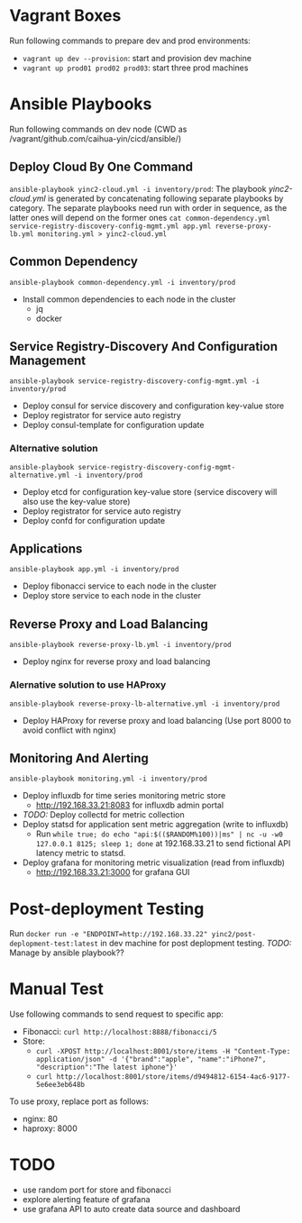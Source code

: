 # Vagrant Boxes
Run following commands to prepare dev and prod environments:
- `vagrant up dev --provision`: start and provision dev machine
- `vagrant up prod01 prod02 prod03`: start three prod machines

# Ansible Playbooks
Run following commands on dev node (CWD as /vagrant/github.com/caihua-yin/cicd/ansible/)

## Deploy Cloud By One Command
`ansible-playbook yinc2-cloud.yml -i inventory/prod`: The playbook *yinc2-cloud.yml* is generated by concatenating following separate playbooks by category. The separate playbooks need run with order in sequence, as the latter ones will depend on the former ones 
`cat common-dependency.yml service-registry-discovery-config-mgmt.yml app.yml reverse-proxy-lb.yml monitoring.yml > yinc2-cloud.yml`

## Common Dependency
`ansible-playbook common-dependency.yml -i inventory/prod`
- Install common dependencies to each node in the cluster
    - jq
    - docker

## Service Registry-Discovery And Configuration Management
`ansible-playbook service-registry-discovery-config-mgmt.yml -i inventory/prod`
- Deploy consul for service discovery and configuration key-value store
- Deploy registrator for service auto registry
- Deploy consul-template for configuration update
### Alternative solution
`ansible-playbook service-registry-discovery-config-mgmt-alternative.yml -i inventory/prod`
- Deploy etcd for configuration key-value store (service discovery will also use the key-value store)
- Deploy registrator for service auto registry
- Deploy confd for configuration update

## Applications
`ansible-playbook app.yml -i inventory/prod`
- Deploy fibonacci service to each node in the cluster
- Deploy store service to each node in the cluster

## Reverse Proxy and Load Balancing
`ansible-playbook reverse-proxy-lb.yml -i inventory/prod`
- Deploy nginx for reverse proxy and load balancing
### Alernative solution to use HAProxy
`ansible-playbook reverse-proxy-lb-alternative.yml -i inventory/prod`
- Deploy HAProxy for reverse proxy and load balancing (Use port 8000 to avoid conflict with nginx)

## Monitoring And Alerting
`ansible-playbook monitoring.yml -i inventory/prod`
- Deploy influxdb for time series monitoring metric store
    - http://192.168.33.21:8083 for influxdb admin portal
- *TODO:* Deploy collectd for metric collection
- Deploy statsd for application sent metric aggregation (write to influxdb)
    - Run `while true; do echo "api:$(($RANDOM%100))|ms" | nc -u -w0 127.0.0.1 8125; sleep 1; done` at 192.168.33.21 to send fictional API latency metric to statsd.
- Deploy grafana for monitoring metric visualization (read from influxdb)
    - http://192.168.33.21:3000 for grafana GUI

# Post-deployment Testing
Run `docker run -e "ENDPOINT=http://192.168.33.22" yinc2/post-deplopment-test:latest` in dev machine for post deplopment testing.
*TODO:* Manage by ansible playbook??

# Manual Test
Use following commands to send request to specific app:
- Fibonacci: `curl http://localhost:8888/fibonacci/5`
- Store:
    - `curl -XPOST http://localhost:8001/store/items -H "Content-Type: application/json" -d '{"brand":"apple", "name":"iPhone7", "description":"The latest iphone"}'`
    - `curl http://localhost:8001/store/items/d9494812-6154-4ac6-9177-5e6ee3eb648b`

To use proxy, replace port as follows:
- nginx: 80
- haproxy: 8000

# TODO
- use random port for store and fibonacci
- explore alerting feature of grafana
- use grafana API to auto create data source and dashboard
